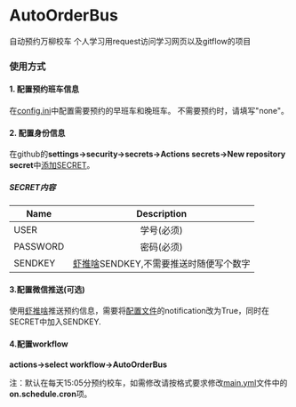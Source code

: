 # AutoOrderBus
自动预约万柳校车
个人学习用request访问学习网页以及gitflow的项目

### 使用方式
#### 1. 配置预约班车信息
在[config.ini](https://github.com/yyhyv0/AutoOrderBus/blob/master/config.ini)中配置需要预约的早班车和晚班车。
不需要预约时，请填写"none"。
#### 2. 配置身份信息
在github的**settings->security->secrets->Actions secrets->New repository secret**中[添加SECRET](https://docs.github.com/cn/actions/security-guides/encrypted-secrets#creating-encrypted-secrets-for-a-repository)。

##### SECRET内容

| Name     |                Description                 |
| -------- | :----------------------------------------: |
| USER |                 学号(必须)                 |
| PASSWORD|                 密码(必须)                 |
| SENDKEY |[虾推啥](https://http://www.xtuis.cn/)SENDKEY,不需要推送时随便写个数字  |

#### 3.配置微信推送(可选)
使用[虾推啥](https://http://www.xtuis.cn/)推送预约信息，需要将[配置文件](https://github.com/yyhyv0/AutoOrderBus/blob/master/config.ini)的notification改为True，同时在SECRET中加入SENDKEY.

#### 4.配置workflow
**actions->select workflow->AutoOrderBus**

注：默认在每天15:05分预约校车，如需修改请按格式要求修改[main.yml](https://github.com/yyhyv0/AutoOrderBus/blob/master/.github/workflows/main.yml)文件中的**on.schedule.cron**项。